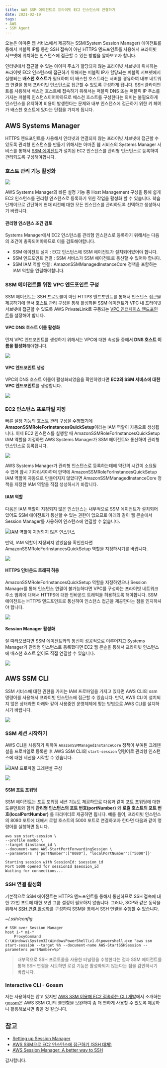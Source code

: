 ```yaml
---
title: AWS SSM 에이전트로 프라이빗 EC2 인스턴스에 연결하기
date: 2021-02-19
tags:
- AWS
- SSM Agent
---
```


오늘은 아마존 웹 서비스에서 제공하는 SSM(System Session Manager) 에이전트를 통해서 퍼블릭 IP를 통한 SSH 접속이 아닌 HTTPS 엔드포인트를 사용해서 프라이빗 서브넷에 위치하는 인스턴스에 접근할 수 있는 방법을 알아보고자 합니다. 

인터넷에서 접근할 수 있는 아이피 주소가 할당되지 않는 프라이빗 서브넷에 위치하는 프라이빗 EC2 인스턴스에 접근하기 위해서는 퍼블릭 IP가 할당되는 퍼블릭 서브넷에서 실행되는 **배스천 호스트**가 필요하며 이 배스천 호스트라는 서버를 경유하여 내부 네트워크 연결을 통해 프라이빗 인스턴스로 접근할 수 있도록 구성하게 됩니다. SSH 클라이언트를 사용해서 배스천 호스트에 접속하기 위해서는 퍼블릭 DNS 또는 퍼블릭 IP 주소를 가지는 퍼블릭 인스턴스이어야하므로 배스천 호스트를 구성한다는 의미는 불필요하게 인스턴스를 유지하여 비용이 발생한다는 문제와 내부 인스턴스에 접근하기 위한 키 페어가 배스천 호스트에 있다는 단점을 가지게 됩니다.

## AWS Systems Manager 
HTTPS 엔드포인트를 사용해서 인터넷과 연결되지 않는 프라이빗 서브넷에 접근할 수 있도록 관리형 인스턴스를 만들기 위해서는 아마존 웹 서비스의 Systems Manager 서비스를 통해서 [SSM 에이전트](https://docs.aws.amazon.com/ko_kr/systems-manager/latest/userguide/sysman-install-ssm-agent.html)가 설치된 EC2 인스턴스를 관리형 인스턴스로 등록하여 관리되도록 구성해야합니다.

### 호스트 관리 기능 활성화

![](/images/posts/connect-private-ec2-instance/aws-ssm-quick-setup.png)

AWS Systems Manager의 빠른 설정 기능 중 Host Management 구성을 통해 쉽게 EC2 인스턴스를 관리형 인스턴스로 등록하기 위한 작업을 활성화 할 수 있습니다. 학습 단계이므로 간단하게 현재 리전에 대한 모든 인스턴스를 관리하도록 선택하고 생성하시기 바랍니다.

#### 관리형 인스턴스 조건 검토
Systems Manager에서 EC2 인스턴스를 관리형 인스턴스로 등록하기 위해서는 다음의 조건이 충족되어야하므로 이를 검토해야합니다.

- SSM 에이전트 설치 : EC2 인스턴스에 SSM 에이전트가 설치되어있어야 합니다.
- SSM 엔드포인트 연결 : SSM 서비스가 SSM 에이전트로 통신할 수 있어야 합니다.
- SSM IAM 역할 연결 : AmazonSSMManagedInstanceCore 정책을 포함하는 IAM 역할을 연결해야합니다.

### SSM 에이전트를 위한 VPC 엔드포인트 구성
SSM 에이전트는 SSH 프로토콜이 아닌 HTTPS 엔드포인트를 통해서 인스턴스 접근을 제공하기에 앞서 호스트 관리 구성을 통해 활성화된 SSM 에이전트가 VPC 내 프라이빗 서브넷에 접근할 수 있도록 AWS PrivateLink로 구동되는 [VPC 인터페이스 엔드포인트](https://docs.aws.amazon.com/vpc/latest/privatelink/vpc-endpoints.html)를 설정해야 합니다.

#### VPC DNS 호스트 이름 활성화
먼저 VPC 엔드포인트를 생성하기 위해서는 VPC에 대한 속성들 중에서 **DNS 호스트 이름을 활성화**해야합니다.

![](/images/posts/connect-private-ec2-instance/aws-ssm-enable-dns-name.png)

#### VPC 엔드포인트 생성
VPC의 DNS 호스트 이름이 활성화되었음을 확인하였다면 **EC2와 SSM 서비스에 대한 VPC 엔드포인트**를 생성합니다.

![](/images/posts/connect-private-ec2-instance/aws-ssm-vpc-endpoints.png)

### EC2 인스턴스 프로파일 지정
빠른 설정 기능의 호스트 관리 구성을 수행했기에 **AmazonSSMRoleForInstancesQuickSetup**이라는 IAM 역할이 자동으로 생성됩니다. 이제 EC2 인스턴스를 실행할 때 AmazonSSMRoleForInstancesQuickSetup IAM 역할을 지정하면 AWS Systems Manager가 SSM 에이전트와 통신하여 관리형 인스턴스로 등록됩니다.

![](/images/posts/connect-private-ec2-instance/aws-ssm-managed-instance-core-policy.png)

AWS Systems Manager가 관리형 인스턴스로 등록하는데에 약간의 시간이 소요될 수 있어 잠시 기다리셔야하며 만약에 AmazonSSMRoleForInstancesQuickSetup IAM 역할이 자동으로 만들어지지 않았다면 AmazonSSMManagedInstanceCore 정책을 지정한 IAM 역할을 직접 생성하시기 바랍니다.

#### IAM 역할
다음은 IAM 역할이 지정되지 않은 인스턴스는 내부적으로 SSM 에이전트가 설치되어있어도 SSM 에이전트가 통신할 수 있는 권한이 없으므로 아래와 같이 웹 콘솔에서 Session Manager를 사용하여 인스턴스에 연결할 수 없습니다.

![IAM 역할이 지정되지 않은 인스턴스](/images/posts/connect-private-ec2-instance/aws-ssm-connect-instance-console-failed.png)

만약, IAM 역할이 지정되지 않았음을 확인한다면 AmazonSSMRoleForInstancesQuickSetup 역할을 지정하시기를 바랍니다.

![](/images/posts/connect-private-ec2-instance/aws-ssm-set-iam-role.png)

#### HTTPS 인바운드 트래픽 허용
AmazonSSMRoleForInstancesQuickSetup 역할을 지정하였으나 Session Manager를 통해 인스턴스 연결이 불가능하다면 VPC를 구성하는 프라이빗 네트워크 주소 범위에 대해서 HTTPS에 대한 인바운드 트래픽을 허용하도록 해야합니다. SSM 에이전트는 HTTPS 엔드포인트로 통신하여 인스턴스 접근을 제공한다는 점을 인지하셔야 합니다.

![](/images/posts/connect-private-ec2-instance/aws-ssm-https-inbound-trafic.png)

#### Session Manager 활성화
잘 따라오셨다면 SSM 에이전트와의 통신이 성공적으로 이루어지고 Systems Manager가 관리형 인스턴스로 등록했다면 EC2 웹 콘솔을 통해서 프라이빗 인스턴스에 배스천 호스트 없이도 직접 연결할 수 있습니다. 

![](/images/posts/connect-private-ec2-instance/aws-ssm-connect-instance-console.png)

## AWS SSM CLI
SSM 서비스에 대한 권한을 가지는 IAM 프로파일을 가지고 있다면 AWS CLI의 ssm 명령어를 사용해서 프라이빗 인스턴스에 접근할 수 있습니다. 만약, AWS CLI이 설치되지 않은 상태라면 아래와 같이 사용중인 운영체제에 맞는 방법으로 AWS CLI를 설치하시기 바랍니다.

![](/images/posts/connect-private-ec2-instance/aws-ssm-install-aws-cli-2-for-windows.png)

### SSM 세션 시작하기
AWS CLI을 사용하기 위하여 `AmazonSSMManagedInstanceCore` 정책이 부여된 크레덴셜을 프로파일로 등록한 후 AWS SSM CLI의 `start-session` 명령어로 관리형 인스턴스에 대한 세션을 시작할 수 있습니다. 

![IAM 프로파일 크레덴셜 구성](/images/posts/connect-private-ec2-instance/aws-ssm-configure-aws-cli-profile.png)

![](/images/posts/connect-private-ec2-instance/aws-ssm-cli-start-session.png)

#### SSM 포트 포워딩
SSM 에이전트는 포트 포워딩 세션 기능도 제공하므로 다음과 같이 포트 포워딩에 대한 도큐먼트와 함께 **관리형 인스턴스의 포트 번호(portNumber)** 와 **로컬 호스트의 포트 번호(localPortNumber)** 를 파라미터로 제공하면 됩니다. 예를 들어, 프라이빗 인스턴스의 8080 포트에 대해서 로컬 호스트의 5000 포트로 연결하고자 한다면 다음과 같이 명령어를 실행하면 됩니다.

```shell
aws ssm start-session \
--profile mambo \ 
--target $instance_id \
--document-name AWS-StartPortForwardingSession \
--parameters '{"portNumber":["8080"], "localPortNumber":["5000"]}'

Starting session with SessionId: $session_id
Port 5000 opened for sessionId $session_id
Waiting for connections...
```

### SSH 연결 활성화
기본적으로 SSM 에이전트는 HTTPS 엔드포인트를 통해서 통신하므로 SSH 접속에 대한 22번 포트에 대한 보안 그룹 설정이 필요하지 않습니다. 그러나, SCP와 같은 동작을 위해서 [SSH 연결 활성화](https://docs.aws.amazon.com/ko_kr/systems-manager/latest/userguide/session-manager-getting-started-enable-ssh-connections.html)를 구성하여 SSM을 통해서 SSH 연결을 수행할 수 있습니다. 

_~/.ssh/config_

```shell
# SSH over Session Manager
host i-* mi-*
    ProxyCommand C:\Windows\System32\WindowsPowerShell\v1.0\powershell.exe "aws ssm start-session --target %h --document-name AWS-StartSSHSession --parameters portNumber=%p"
```

> 내부적으로 SSH 프로토콜을 사용한 터널링을 수행한다는 점과 SSM 에이전트를 통해 SSH 연결을 시도하면 로깅 기능은 활성화되지 않는다는 점을 감안하시기 바랍니다.

### Interactive CLI - Gossm
저는 사용하지는 않고 있지만 [AWS SSM 이용해 EC2 접속하는 CLI 개발](https://medium.com/@gjbae1212/aws-ssm-%EC%9D%B4%EC%9A%A9%ED%95%B4-ec2-%EC%A0%91%EC%86%8D%ED%95%98%EB%8A%94-cli-%EA%B0%9C%EB%B0%9C-62c2f7357fb8)에서 소개하는 [gossm](https://github.com/gjbae1212/gossm)은 AWS SSM CLI의 불편함을 보완하여 좀 더 편하게 사용할 수 있도록 제공하니 활용해보시면 좋을 것 같습니다. 

## 참고

- [Setting up Session Manager](https://docs.aws.amazon.com/systems-manager/latest/userguide/session-manager-getting-started.html)
- [AWS SSM으로 EC2 인스턴스에 접근하기 (SSH 대체)](https://musma.github.io/2019/11/29/about-aws-ssm.html)
- [AWS Session Manager: A better way to SSH](http://sawers.com/blog/aws-session-manager-a-better-way-to-ssh/)

감사합니다.